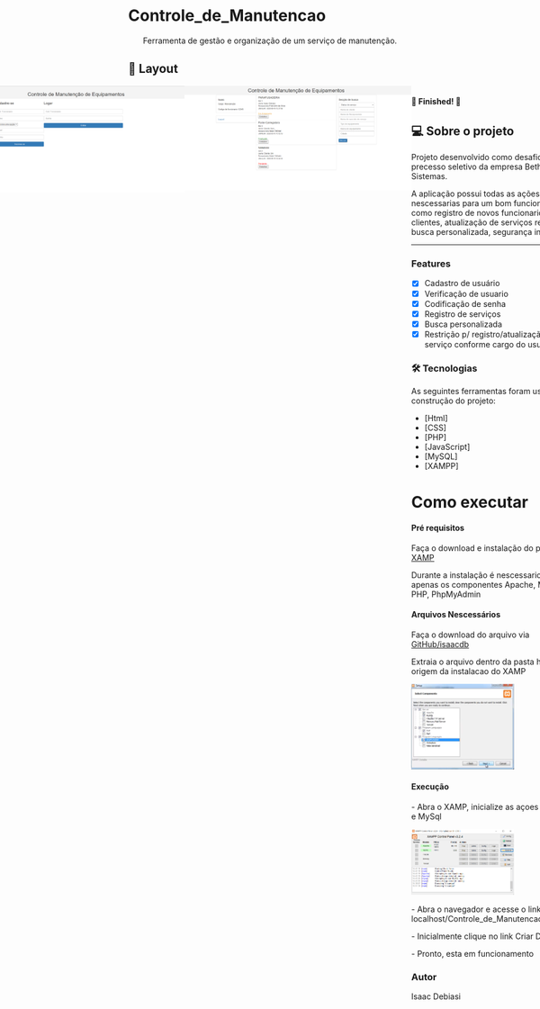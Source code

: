 # Controle_de_Manutencao
<p align="center"> Ferramenta de gestão e organização de um serviço de manutenção. </p>

## 🎨 Layout
<div style="display: flex; align-items: flex-start; justify-content: center;">
<img width="80%" src="https://github.com/isaacdb/Controle_de_Manutencao/blob/master/ScreenShots/index.PNG">

<img width="80%" src="https://github.com/isaacdb/Controle_de_Manutencao/blob/master/ScreenShots/home.PNG">
<div>
<h4 align="left"> 
	🚧 Finished!  🚧
</h4>

## 💻 Sobre o projeto
<p>Projeto desenvolvido como desafio durante o precesso seletivo da empresa Betha Sistemas.</p>
<p>A aplicação possui todas as ações nescessarias para um bom funcionamento, como registro de novos funcionarios e clientes, atualização de serviços registrados, busca personalizada, segurança interna.</p>

---
### Features

- [x] Cadastro de usuário
- [x] Verificação de usuario
- [x] Codificação de senha
- [x] Registro de serviços
- [x] Busca personalizada
- [x] Restrição p/ registro/atualização de serviço conforme cargo do usuario

### 🛠 Tecnologias

As seguintes ferramentas foram usadas na construção do projeto:

- [Html]
- [CSS]
- [PHP]
- [JavaScript]
- [MySQL]
- [XAMPP]

# Como executar
<h4>Pré requisitos</h4>
<p>Faça o download e instalação do programa <a href="https://www.apachefriends.org/index.html"> XAMP </a></p>
<p>Durante a instalação é nescessario instalar apenas os componentes Apache, MySql, PHP, PhpMyAdmin</p>

<h4>Arquivos Nescessários</h4>
<p>Faça o download do arquivo via <a href="https://github.com/isaacdb/Controle_de_Manutencao">GitHub/isaacdb</a></p>
<p>Extraia o arquivo dentro da pasta htdocs, na origem da instalacao do XAMP</p>
<div><img width="60%" src="https://github.com/isaacdb/Controle_de_Manutencao/blob/master/ScreenShots/componentes.PNG"></div>
<h4>Execução</h4>
<p>- Abra o XAMP, inicialize as açoes do Apache e MySql</p>
<div><img width="60%" src="https://github.com/isaacdb/Controle_de_Manutencao/blob/master/ScreenShots/xamp.PNG"></div>
<p>- Abra o navegador e acesse o link localhost/Controle_de_Manutencao/index.php</p>
<p>- Inicialmente clique no link Criar Database</p>
<p>- Pronto, esta em funcionamento</p>

### Autor
Isaac Debiasi
